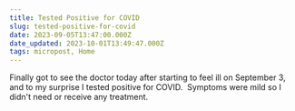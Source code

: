 ```yaml
---
title: Tested Positive for COVID
slug: tested-positive-for-covid
date: 2023-09-05T13:47:00.000Z
date_updated: 2023-10-01T13:49:47.000Z
tags: micropost, Home
---
```


Finally got to see the doctor today after starting to feel ill on September 3, and to my surprise I tested positive for COVID.  Symptoms were mild so I didn't need or receive any treatment.
